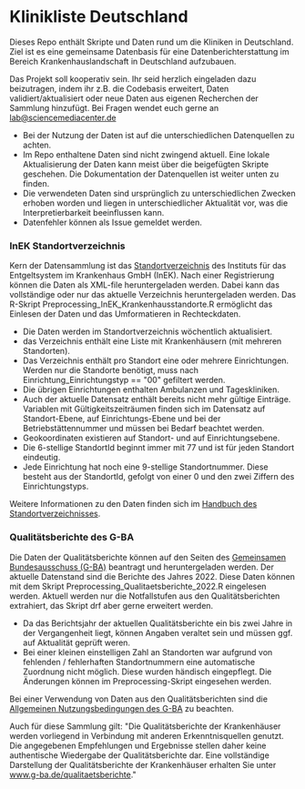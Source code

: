 # Klinikliste Deutschland


Dieses Repo enthält Skripte und Daten rund um die Kliniken in Deutschland. Ziel ist es eine gemeinsame Datenbasis für eine Datenberichterstattung im Bereich Krankenhauslandschaft in Deutschland aufzubauen. 

Das Projekt soll kooperativ sein. Ihr seid herzlich eingeladen dazu beizutragen, indem ihr z.B. die Codebasis erweitert, Daten validiert/aktualisiert oder neue Daten aus eigenen Recherchen der Sammlung hinzufügt. Bei Fragen wendet euch gerne an lab@sciencemediacenter.de

* Bei der Nutzung der Daten ist auf die unterschiedlichen Datenquellen zu achten. 
* Im Repo enthaltene Daten sind nicht zwingend aktuell. Eine lokale Aktualisierung der Daten kann meist über die beigefügten Skripte geschehen. Die Dokumentation der Datenquellen ist weiter unten zu finden.
* Die verwendeten Daten sind ursprünglich zu unterschiedlichen Zwecken erhoben worden und liegen in unterschiedlicher Aktualität vor, was die Interpretierbarkeit beeinflussen kann.
* Datenfehler können als Issue gemeldet werden.



### InEK Standortverzeichnis

Kern der Datensammlung ist das [Standortverzeichnis](https://krankenhausstandorte.de/) des Instituts für das Entgeltsystem im Krankenhaus GmbH (InEK). Nach einer Registrierung können die Daten als XML-file heruntergeladen werden. Dabei kann das vollständige oder nur das aktuelle Verzeichnis heruntergeladen werden.  Das R-Skript Preprocessing_InEK_Krankenhausstandorte.R ermöglicht das Einlesen der Daten und das Umformatieren in Rechteckdaten.

* Die Daten werden im Standortverzeichnis wöchentlich aktualisiert.
* das Verzeichnis enthält eine Liste mit Krankenhäusern (mit mehreren Standorten).
* Das Verzeichnis enthält pro Standort eine oder mehrere Einrichtungen. Werden nur die Standorte benötigt, muss nach Einrichtung_Einrichtungstyp == "00" gefiltert werden.
* Die übrigen Einrichtungen enthalten Ambulanzen und Tageskliniken.
* Auch der aktuelle Datensatz enthält bereits nicht mehr gültige Einträge. Variablen mit Gültigkeitszeiträumen finden sich im Datensatz auf Standort-Ebene, auf Einrichtungs-Ebene und bei der Betriebstättennummer und müssen bei Bedarf beachtet werden.
* Geokoordinaten existieren auf Standort- und auf Einrichtungsebene.
* Die 6-stellige StandortId beginnt immer mit 77 und ist für jeden Standort eindeutig.
* Jede Einrichtung hat noch eine 9-stellige Standortnummer. Diese besteht aus der StandortId, gefolgt von einer 0 und den zwei Ziffern des Einrichtungstyps.

Weitere Informationen zu den Daten finden sich im [Handbuch des Standortverzeichnisses](https://krankenhausstandorte.de/storage/manual/Handbuch_Standortverzeichnis.pdf). 


### Qualitätsberichte des G-BA

Die Daten der Qualitätsberichte können auf den Seiten des [Gemeinsamen Bundesausschuss (G-BA)](https://qb-referenzdatenbank.g-ba.de/#/login) beantragt und heruntergeladen werden. Der aktuelle Datenstand sind die Berichte des Jahres 2022. Diese Daten können mit dem Skript Preprocessing_Qualitaetsberichte_2022.R eingelesen werden. Aktuell werden nur die Notfallstufen aus den Qualitätsberichten extrahiert, das Skript drf aber gerne erweitert werden.

* Da das Berichtsjahr der aktuellen Qualitätsberichte ein bis zwei Jahre in der Vergangenheit liegt, können Angaben veraltet sein und müssen ggf. auf Aktualität geprüft weren.
* Bei einer kleinen einstelligen Zahl an Standorten war aufgrund von fehlenden / fehlerhaften Standortnummern eine automatische Zuordnung nicht möglich. Diese wurden händisch eingepflegt. Die Änderungen können im Preprocessing-Skript eingesehen werden.


Bei einer Verwendung von Daten aus den Qualitätsberichten sind die [Allgemeinen Nutzungsbedingungen des G-BA](https://qb-datenportal.g-ba.de/assets/ANB_Nutzung_Qualit%C3%A4tsberichte.pdf) zu beachten. 

Auch für diese Sammlung gilt:
"Die Qualitätsberichte der Krankenhäuser werden vorliegend in Verbindung mit anderen Erkenntnisquellen genutzt. Die angegebenen Empfehlungen und Ergebnisse stellen daher keine authentische Wiedergabe der Qualitätsberichte dar. Eine vollständige Darstellung der Qualitätsberichte der Krankenhäuser erhalten Sie unter www.g-ba.de/qualitaetsberichte."
